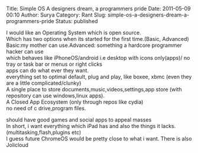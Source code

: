 Title: Simple OS A designers dream, a programmers pride
Date: 2011-05-09 00:10
Author: Surya
Category: Rant
Slug: simple-os-a-designers-dream-a-programmers-pride
Status: published

I would like an Operating System which is open source.  
Which has two options when its started for the first time.(Basic,
Advanced)  
Basic:my mother can use.Advanced: something a hardcore programmer hacker
can use  
which behaves like iPhoneOS/android i.e desktop with icons only(apps)/
no tray or task bar or menus or right clicks  
apps can do what ever they want.  
everything set to optimal default, plug and play, like boxee, xbmc (even
they are a little complicated/clunky)  
A single place to store documents,music,videos,settings,app store (with
repository can use windows,linux apps).  
A Closed App Ecosystem (only through repos like cydia)  
no need of c drive,program files.

should have good games and social apps to appeal masses  
In short, i want everything which iPad has and also the things it
lacks.(multitasking,flash,plugins etc)  
I guess future ChromeOS would be pretty close to what i want. There is
also Jolicloud
